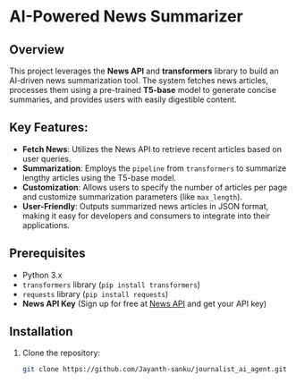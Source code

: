 # AI-Powered News Summarizer

## Overview

This project leverages the **News API** and **transformers** library to build an AI-driven news summarization tool. The system fetches news articles, processes them using a pre-trained **T5-base** model to generate concise summaries, and provides users with easily digestible content.

## Key Features:

- **Fetch News**: Utilizes the News API to retrieve recent articles based on user queries.
- **Summarization**: Employs the `pipeline` from `transformers` to summarize lengthy articles using the T5-base model.
- **Customization**: Allows users to specify the number of articles per page and customize summarization parameters (like `max_length`).
- **User-Friendly**: Outputs summarized news articles in JSON format, making it easy for developers and consumers to integrate into their applications.

## Prerequisites

- Python 3.x
- `transformers` library (`pip install transformers`)
- `requests` library (`pip install requests`)
- **News API Key** (Sign up for free at [News API](https://newsapi.org/) and get your API key)

## Installation

1. Clone the repository:
   ```bash
   git clone https://github.com/Jayanth-sanku/journalist_ai_agent.git
   ```
